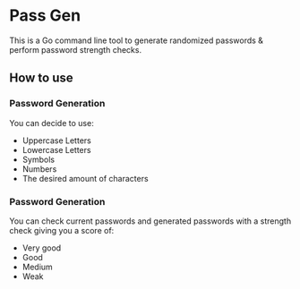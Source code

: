 # Pass Gen

This is a Go command line tool to generate randomized passwords & perform password strength checks.

## How to use
### Password Generation
You can decide to use:
* Uppercase Letters
* Lowercase Letters
* Symbols
* Numbers
* The desired amount of characters

### Password Generation
You can check current passwords and generated passwords with a strength check giving you a score of:
* Very good
* Good
* Medium
* Weak
